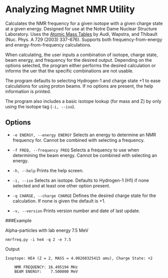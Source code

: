Analyzing Magnet NMR Utility
============================

Calculates the NMR frequency for a given isotope with a given charge state at a given energy. Designed for use at the Notre Dame Nuclear Structure Laboratory. Uses the [Atomic Mass Tables](http://ie.lbl.gov/toimass.html) by Audi, Wapstra, and Thibault (Nuc. Phys. A 729 (2003) 337-676). Supports both frequency-from-energy and energy-from-frequency calculations.

When calculating, the user inputs a combination of isotope, charge state, beam energy, and frequency for the desired output. Depending on the options selected, the program either performs the desired calculation or informs the uer that the specific combinations are not usable.

The program defaults to selecting Hydrogen-1 and charge state +1 to ease calculations for using proton beams. If no options are present, the help information is printed.

The program also includes a basic isotope lookup (for mass and Z) by only using the isotope tag (`-i, --iso`).

Options
-------

* `-e ENERGY, --energy ENERGY` Selects an energy to determine an NMR frequency for. Cannot be combined with selecting a frequency.

* `-f FREQ, --frequency FREQ` Selects a frequency to use when determining the beam energy. Cannot be combined with selecting an energy.

* `-h, --help` Prints the help screen.

* `-i, --iso` Selects an isotope. Defaults to Hydrogen-1 (H1) if none selected and at least one other option present.

* `-q CHARGE, --charge CHARGE` Defines the desired charge state for the calculation. If none is given the default is +1.

* `-v, --version` Prints version number and date of last update.

###Example

Alpha-particles with lab energy 7.5 MeV
```
nmrfreq.py -i he4 -q 2 -e 7.5
```
Output
```
Isoptope: HE4 (Z = 2, MASS = 4.00260325415 amu), Charge State: +2

    NMR FREQUENCY: 16.495194 MHz
    BEAM ENERGY:    7.500000 MeV
```
